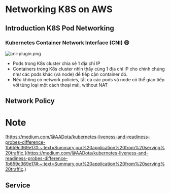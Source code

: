 # Networking K8S on AWS
## Introduction K8S Pod Networking
### Kubernetes Container Network Interface (CNI) :smile:
![cni-plugin.png](https://images.contentstack.io/v3/assets/blt300387d93dabf50e/blt605e7720be3d37fd/5bf6f4bcc812d64628f03c5b/cni-plugin.png)
- Pods trong K8s cluster chia sẻ 1 địa chỉ IP
- Containers trong K8s cluster nhìn thấy cùng 1 địa chỉ IP cho chính chúng như các pods khác (và node) để tiếp cận container đó.
- Nếu không có network policies, tất cả các pods và node có thể giao tiếp với từng loại một cách thoại mái, without NAT
## Network Policy
# Note
[https://medium.com/@AADota/kubernetes-liveness-and-readiness-probes-difference-1b659c369e17#:~:text=Summary,our%20application%20from%20serving%20traffic.](https://medium.com/@AADota/kubernetes-liveness-and-readiness-probes-difference-1b659c369e17#:~:text=Summary,our%20application%20from%20serving%20traffic.)

## Service

<!--stackedit_data:
eyJoaXN0b3J5IjpbMzM4MTQxMjI5LC0xNTU2OTU3MDA2LDEzMT
gzNzEzMzFdfQ==
-->